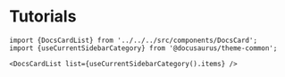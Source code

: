 # Tutorials

```mdx-code-block
import {DocsCardList} from '../../../src/components/DocsCard';
import {useCurrentSidebarCategory} from '@docusaurus/theme-common';

<DocsCardList list={useCurrentSidebarCategory().items} />
```